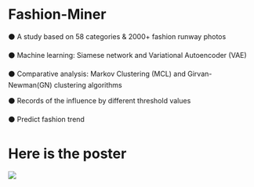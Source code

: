 # Fashion-Miner
⚫ A study based on 58 categories &amp; 2000+ fashion runway photos 

⚫ Machine learning: Siamese network and Variational Autoencoder (VAE) 

⚫ Comparative analysis: Markov Clustering (MCL) and Girvan-Newman(GN) clustering algorithms 

⚫ Records of the influence by different threshold values 

⚫ Predict fashion trend
# Here is the poster

![](pict/G06-Final-Poster.png)
